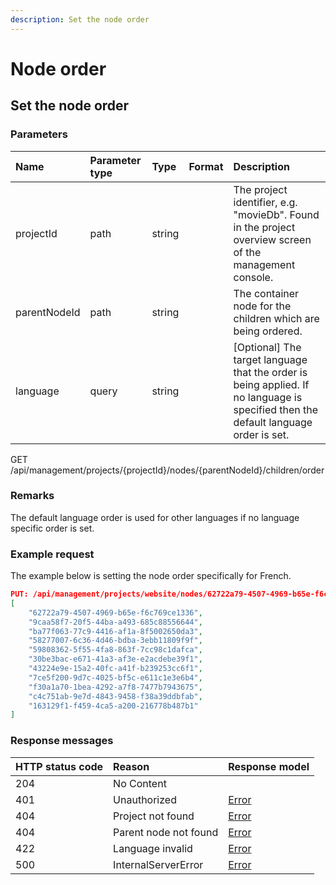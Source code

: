 ```yaml
---
description: Set the node order
---
```


# Node order

## Set the node order

### Parameters

| Name | Parameter type | Type | Format | Description |
|:-|:-|:-|:-|:-|
| projectId | path | string |  | The project identifier, e.g. "movieDb". Found in the project overview screen of the management console. |
| parentNodeId | path | string |  | The container node for the children which are being ordered. |
| language | query | string |  | [Optional] The target language that the order is being applied. If no language is specified then the default language order is set. |


<span class="label label--get">GET</span> /api/management/projects/{projectId}/nodes/{parentNodeId}/children/order

### Remarks

The default language order is used for other languages if no language specific order is set.

### Example request

The example below is setting the node order specifically for French.

```json
PUT: /api/management/projects/website/nodes/62722a79-4507-4969-b65e-f6c769ce1336/children/order?language=fr-FR
[
    "62722a79-4507-4969-b65e-f6c769ce1336",
    "9caa58f7-20f5-44ba-a493-685c88556644",
    "ba77f063-77c9-4416-af1a-8f5002650da3",
    "58277007-6c36-4d46-bdba-3ebb11809f9f",
    "59808362-5f55-4fa8-863f-7cc98c1dafca",
    "30be3bac-e671-41a3-af3e-e2acdebe39f1",
    "43224e9e-15a2-40fc-a41f-b239253cc6f1",
    "7ce5f200-9d7c-4025-bf5c-e611c1e3e6b4",
    "f30a1a70-1bea-4292-a7f8-7477b7943675",
    "c4c751ab-9e7d-4843-9458-f38a39ddbfab",
    "163129f1-f459-4ca5-a200-216778b487b1"
]
```

### Response messages

| HTTP status code | Reason | Response model |
|:-|:-|:-|
| 204 | No Content |  |
| 401 | Unauthorized | [Error](/key-concepts/errors.md) |
| 404 | Project not found | [Error](/key-concepts/errors.md) |
| 404 | Parent node not found | [Error](/key-concepts/errors.md) |
| 422 | Language invalid| [Error](/key-concepts/errors.md) |
| 500 | InternalServerError | [Error](/key-concepts/errors.md) |
